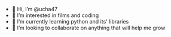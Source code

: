 - 👋 Hi, I’m @ucha47
- 👀 I’m interested in films and coding
- 🌱 I’m currently learning python and its' libraries
- 💞️ I’m looking to collaborate on anything that will help me grow

<!---
ucha47/ucha47 is a ✨ special ✨ repository because its `README.md` (this file) appears on your GitHub profile.
You can click the Preview link to take a look at your changes.
--->

